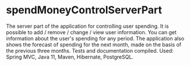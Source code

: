 # spendMoneyControlServerPart


The server part of the application for controlling user spending. 
It is possible to add / remove / change / view user information. 
You can get information about the user's spending for any period. 
The application also shows the forecast of spending for the next month, made on the basis of the previous three months. 
Tests and documentation compiled. 
Used: Spring MVC, Java 11, Maven, Hibernate, PostgreSQL.
